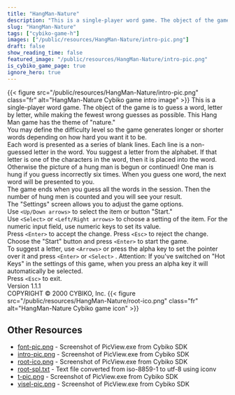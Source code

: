 ```yaml
---
title: "HangMan-Nature"
description: "This is a single-player word game. The object of the game is to guess a word, letter by letter, while making the fewest wrong guesses as possible. This Hang Man game has the theme of \"nature.\" You may define the difficulty level so the game generates longer or shorter words depe..."
slug: "HangMan-Nature"
tags: ["cybiko-game-h"]
images: ["/public/resources/HangMan-Nature/intro-pic.png"]
draft: false
show_reading_time: false
featured_image: "/public/resources/HangMan-Nature/intro-pic.png"
is_cybiko_game_page: true
ignore_hero: true
---
```

{{< figure src="/public/resources/HangMan-Nature/intro-pic.png" class="fr" alt="HangMan-Nature Cybiko game intro image" >}}
This is a single-player word game. The object of the game is to guess a word, letter by letter, while making the fewest wrong guesses as possible. This Hang Man game has the theme of "nature." \
You may define the difficulty level so the game generates longer or shorter words depending on how hard you want it to be.  \
Each word is presented as a series of blank lines. Each line is a non-guessed letter in the word. You suggest a letter from the alphabet. If that letter is one of the characters in the word, then it is placed into the word. Otherwise the picture of a hung man is begun or continued! One man is hung if you guess incorrectly six times. When you guess one word, the next word will be presented to you.  \
The game ends when you guess all the words in the session. Then the number of hung men is counted and you will see your result. \
The "Settings" screen allows you to adjust the game options. \
Use `<Up/Down arrows>`  to select the item or button "Start." \
Use `<Select>`  or `<Left/Right arrows>`  to choose a setting of the item. For the numeric input field, use numeric keys to set its value. \
Press `<Enter>`  to accept the change. Press `<Esc>`  to reject the change. \
Choose the "Start" button and press `<Enter>`  to start the game. \
To suggest a letter, use `<Arrows>`  or press the alpha key to set the pointer over it and press `<Enter>`  or `<Select>` . Attention: If you've switched on "Hot Keys" in the settings of this game, when you press an alpha key it will automatically be selected. \
Press `<Esc>`  to exit. \
Version 1.1.1 \
COPYRIGHT © 2000 CYBIKO, Inc. {{< figure src="/public/resources/HangMan-Nature/root-ico.png" class="fr" alt="HangMan-Nature Cybiko game icon" >}}

## Other Resources
* [font-pic.png](/public/resources/HangMan-Nature/font-pic.png) - Screenshot of PicView.exe from Cybiko SDK
* [intro-pic.png](/public/resources/HangMan-Nature/intro-pic.png) - Screenshot of PicView.exe from Cybiko SDK
* [root-ico.png](/public/resources/HangMan-Nature/root-ico.png) - Screenshot of PicView.exe from Cybiko SDK
* [root-spl.txt](/public/resources/HangMan-Nature/root-spl.txt) - Text file converted from iso-8859-1 to utf-8 using iconv
* [t-pic.png](/public/resources/HangMan-Nature/t-pic.png) - Screenshot of PicView.exe from Cybiko SDK
* [visel-pic.png](/public/resources/HangMan-Nature/visel-pic.png) - Screenshot of PicView.exe from Cybiko SDK
